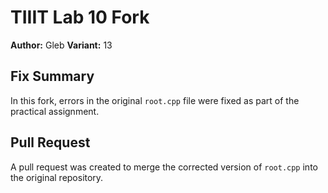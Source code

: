 # TIIIT Lab 10 Fork
**Author:** Gleb
**Variant:** 13

## Fix Summary
In this fork, errors in the original `root.cpp` file were fixed as part of the practical assignment.

## Pull Request
A pull request was created to merge the corrected version of `root.cpp` into the original repository.
